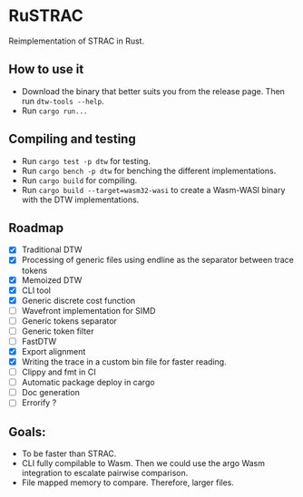 # RuSTRAC


Reimplementation of STRAC in Rust.

## How to use it

- Download the binary that better suits you from the release page. Then run `dtw-tools --help`.
- Run `cargo run...`

## Compiling and testing

- Run `cargo test -p dtw` for testing.
- Run `cargo bench -p dtw` for benching the different implementations.
- Run `cargo build` for compiling.
- Run `cargo build --target=wasm32-wasi` to create a Wasm-WASI binary with the DTW implementations.

## Roadmap

- [x] Traditional DTW
- [x] Processing of generic files using endline as the separator between trace tokens
- [x] Memoized DTW
- [x] CLI tool
- [x] Generic discrete cost function
- [ ] Wavefront implementation for SIMD
- [ ] Generic tokens separator
- [ ] Generic token filter
- [ ] FastDTW
- [x] Export alignment
- [x] Writing the trace in a custom bin file for faster reading.
- [ ] Clippy and fmt in CI
- [ ] Automatic package deploy in cargo
- [ ] Doc generation
- [ ] Errorify ?

## Goals:

- To be faster than STRAC.
- CLI fully compilable to Wasm. Then we could use the argo Wasm integration to escalate pairwise comparison.
- File mapped memory to compare. Therefore, larger files.
